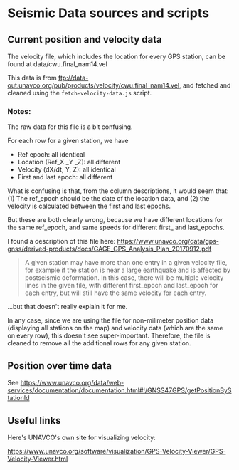 # Seismic Data sources and scripts

## Current position and velocity data

The velocity file, which includes the location for every GPS station, can be found at data/cwu.final_nam14.vel

This data is from ftp://data-out.unavco.org/pub/products/velocity/cwu.final_nam14.vel, and fetched and cleaned
using the `fetch-velocity-data.js` script.

### Notes:

The raw data for this file is a bit confusing.

For each row for a given station, we have
* Ref epoch: all identical
* Location (Ref_X _Y _Z): all different
* Velocity (dX/dt, Y, Z): all identical
* First and last epoch: all different

What is confusing is that, from the column descriptions, it would seem that: (1) The ref_epoch should be the
date of the location data, and (2) the velocity is calculated between the first and last epochs.

But these are both clearly wrong, because we have different locations for the same ref_epoch, and same speeds
for different first_ and last_epochs.

I found a description of this file here: https://www.unavco.org/data/gps-gnss/derived-products/docs/GAGE_GPS_Analysis_Plan_20170912.pdf

> A given station may have more than one entry in a given velocity file, for example if the station is near a
> large earthquake and is affected by postseismic deformation. In this case, there will be multiple velocity
> lines in the given file, with different first_epoch and last_epoch for each entry, but will still have the
> same velocity for each entry.

...but that doesn't really explain it for me.

In any case, since we are using the file for non-milimeter position data (displaying all stations on the map)
and velocity data (which are the same on every row), this doesn't see super-important. Therefore, the file is
cleaned to remove all the additional rows for any given station.

## Position over time data

See https://www.unavco.org/data/web-services/documentation/documentation.html#!/GNSS47GPS/getPositionByStationId

## Useful links

Here's UNAVCO's own site for visualizing velocity:

https://www.unavco.org/software/visualization/GPS-Velocity-Viewer/GPS-Velocity-Viewer.html
